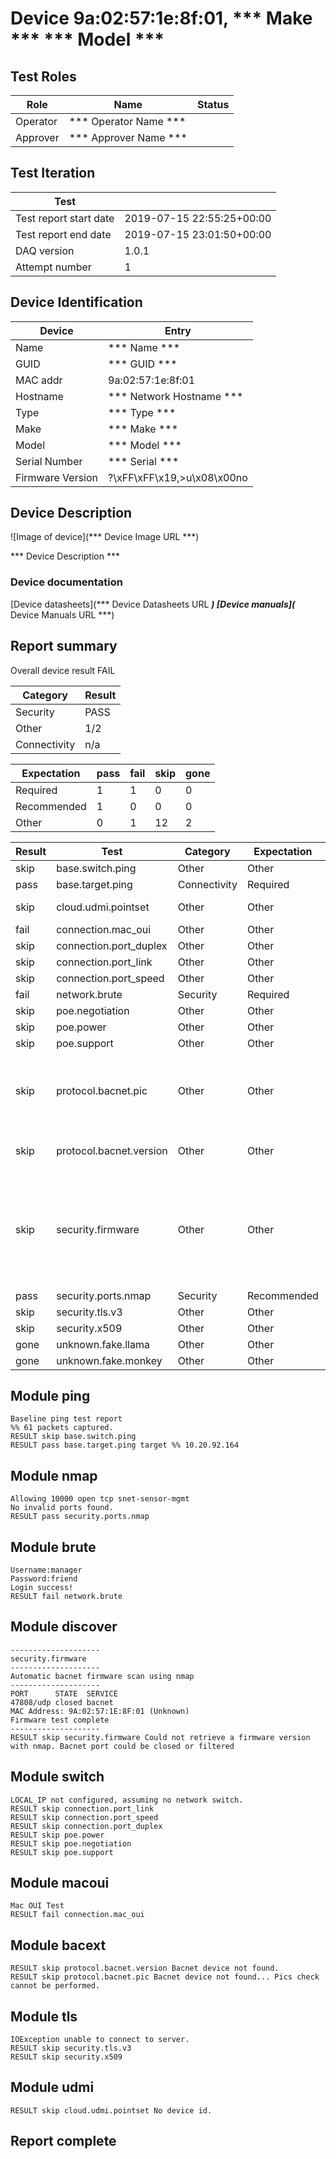 # Device 9a:02:57:1e:8f:01, *** Make *** *** Model ***

## Test Roles

|  Role  |      Name              | Status |
|--------|------------------------|--------|
|Operator| *** Operator Name *** |        |
|Approver| *** Approver Name *** |        |

## Test Iteration

| Test             |                        |
|------------------|------------------------|
| Test report start date | 2019-07-15 22:55:25+00:00 |
| Test report end date   | 2019-07-15 23:01:50+00:00 |
| DAQ version      | 1.0.1 |
| Attempt number   | 1 |

## Device Identification

| Device            | Entry              |
|-------------------|--------------------|
| Name              | *** Name *** |
| GUID              | *** GUID *** |
| MAC addr          | 9a:02:57:1e:8f:01 |
| Hostname          | *** Network Hostname *** |
| Type              | *** Type *** |
| Make              | *** Make *** |
| Model             | *** Model *** |
| Serial Number     | *** Serial *** |
| Firmware Version  | ?\xFF\xFF\x19,>u\x08\x00no |

## Device Description

![Image of device](*** Device Image URL ***)

*** Device Description ***


### Device documentation

[Device datasheets](*** Device Datasheets URL ***)
[Device manuals](*** Device Manuals URL ***)

## Report summary

Overall device result FAIL

|Category|Result|
|---|---|
|Security|PASS|
|Other|1/2|
|Connectivity|n/a|

|Expectation|pass|fail|skip|gone|
|---|---|---|---|---|
|Required|1|1|0|0|
|Recommended|1|0|0|0|
|Other|0|1|12|2|

|Result|Test|Category|Expectation|Notes|
|---|---|---|---|---|
|skip|base.switch.ping|Other|Other||
|pass|base.target.ping|Connectivity|Required|target|
|skip|cloud.udmi.pointset|Other|Other|No device id.|
|fail|connection.mac_oui|Other|Other||
|skip|connection.port_duplex|Other|Other||
|skip|connection.port_link|Other|Other||
|skip|connection.port_speed|Other|Other||
|fail|network.brute|Security|Required||
|skip|poe.negotiation|Other|Other||
|skip|poe.power|Other|Other||
|skip|poe.support|Other|Other||
|skip|protocol.bacnet.pic|Other|Other|Bacnet device not found... Pics check cannot be performed.|
|skip|protocol.bacnet.version|Other|Other|Bacnet device not found.|
|skip|security.firmware|Other|Other|Could not retrieve a firmware version with nmap. Bacnet port could be closed or filtered|
|pass|security.ports.nmap|Security|Recommended||
|skip|security.tls.v3|Other|Other||
|skip|security.x509|Other|Other||
|gone|unknown.fake.llama|Other|Other||
|gone|unknown.fake.monkey|Other|Other||


## Module ping

```
Baseline ping test report
%% 61 packets captured.
RESULT skip base.switch.ping
RESULT pass base.target.ping target %% 10.20.92.164
```

## Module nmap

```
Allowing 10000 open tcp snet-sensor-mgmt
No invalid ports found.
RESULT pass security.ports.nmap
```

## Module brute

```
Username:manager
Password:friend
Login success!
RESULT fail network.brute
```

## Module discover

```
--------------------
security.firmware
--------------------
Automatic bacnet firmware scan using nmap
--------------------
PORT      STATE  SERVICE
47808/udp closed bacnet
MAC Address: 9A:02:57:1E:8F:01 (Unknown)
Firmware test complete
--------------------
RESULT skip security.firmware Could not retrieve a firmware version with nmap. Bacnet port could be closed or filtered
```

## Module switch

```
LOCAL_IP not configured, assuming no network switch.
RESULT skip connection.port_link
RESULT skip connection.port_speed
RESULT skip connection.port_duplex
RESULT skip poe.power
RESULT skip poe.negotiation
RESULT skip poe.support
```

## Module macoui

```
Mac OUI Test
RESULT fail connection.mac_oui
```

## Module bacext

```
RESULT skip protocol.bacnet.version Bacnet device not found.
RESULT skip protocol.bacnet.pic Bacnet device not found... Pics check cannot be performed.
```

## Module tls

```
IOException unable to connect to server.
RESULT skip security.tls.v3
RESULT skip security.x509
```

## Module udmi

```
RESULT skip cloud.udmi.pointset No device id.
```

## Report complete

